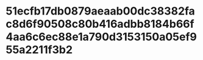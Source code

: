 # 51ecfb17db0879aeaab00dc38382fac8d6f90508c80b416adbb8184b66f4aa6c6ec88e1a790d3153150a05ef955a2211f3b2